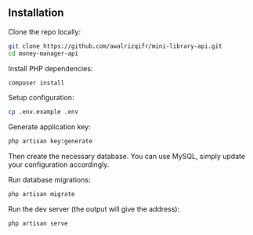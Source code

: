 ## Installation

Clone the repo locally:

```sh
git clone https://github.com/awalrizqifr/mini-library-api.git
cd money-manager-api
```

Install PHP dependencies:

```sh
composer install
```

Setup configuration:

```sh
cp .env.example .env
```

Generate application key:

```sh
php artisan key:generate
```

Then create the necessary database. You can use MySQL, simply update your configuration accordingly.

Run database migrations:

```sh
php artisan migrate
```

Run the dev server (the output will give the address):

```sh
php artisan serve